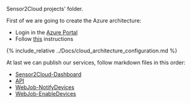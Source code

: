 Sensor2Cloud projects' folder.

First of we are going to create the Azure architecture:

* Login in the [Azure Portal](https://portal.azure.com) 
* Follow [this](../Docs/cloud_architecture_configuration.md) instructions

{% include_relative ../Docs/cloud_architecture_configuration.md %}

At last we can publish our services, follow markdown files in this order:
* [Sensor2Cloud-Dashboard](Sensor2Cloud-Dashboard) 
* [API](API) 
* [WebJob-NotifyDevices](WebJob-NotifyDevices) 
* [WebJob-EnableDevices](WebJob-EnableDevices)